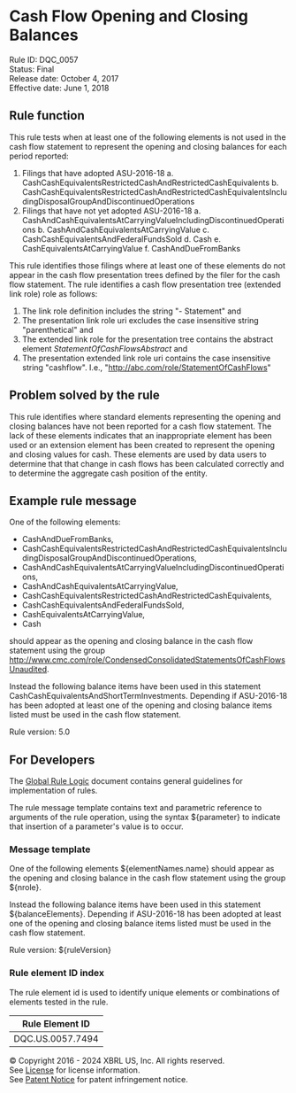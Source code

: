 # Cash Flow Opening and Closing Balances
Rule ID: DQC_0057  
Status:  Final  
Release date: October 4, 2017  
Effective date: June 1, 2018  

## Rule function

This rule tests when at least one of the following elements is not used in the cash flow statement to represent the opening and closing balances for each period reported:

1.  Filings that have adopted ASU-2016-18
    a.  CashCashEquivalentsRestrictedCashAndRestrictedCashEquivalents
    b.  CashCashEquivalentsRestrictedCashAndRestrictedCashEquivalentsIncludingDisposalGroupAndDiscontinuedOperations
2.  Filings that have not yet adopted ASU-2016-18
    a.  CashAndCashEquivalentsAtCarryingValueIncludingDiscontinuedOperations
    b.  CashAndCashEquivalentsAtCarryingValue
    c.  CashCashEquivalentsAndFederalFundsSold
    d.  Cash
    e.  CashEquivalentsAtCarryingValue
    f.  CashAndDueFromBanks

This rule identifies those filings where at least one of these elements do not appear in the cash flow presentation trees defined by the filer for the cash flow statement. The rule identifies a cash flow presentation tree (extended link role) role as follows:

1.  The link role definition includes the string "- Statement" and
2.  The presentation link role uri excludes the case insensitive string "parenthetical" and
3.  The extended link role for the presentation tree contains the abstract element _StatementOfCashFlowsAbstract_ and
4.  The presentation extended link role uri contains the case insensitive string "cashflow". I.e., "http://abc.com/role/StatementOfCashFlows"

## Problem solved by the rule

This rule identifies where standard elements representing the opening and closing balances have not been reported for a cash flow statement. The lack of these elements indicates that an inappropriate element has been used or an extension element has been created to represent the opening and closing values for cash. These elements are used by data users to determine that that change in cash flows has been calculated correctly and to determine the aggregate cash position of the entity.  

## Example rule message

One of the following elements:

*   CashAndDueFromBanks,
*   CashCashEquivalentsRestrictedCashAndRestrictedCashEquivalentsIncludingDisposalGroupAndDiscontinuedOperations,
*   CashAndCashEquivalentsAtCarryingValueIncludingDiscontinuedOperations,
*   CashAndCashEquivalentsAtCarryingValue,
*   CashCashEquivalentsRestrictedCashAndRestrictedCashEquivalents,
*   CashCashEquivalentsAndFederalFundsSold,
*   CashEquivalentsAtCarryingValue,
*   Cash

should appear as the opening and closing balance in the cash flow statement using the group http://www.cmc.com/role/CondensedConsolidatedStatementsOfCashFlowsUnaudited.  

Instead the following balance items have been used in this statement CashCashEquivalentsAndShortTermInvestments. Depending if ASU-2016-18 has been adopted at least one of the opening and closing balance items listed must be used in the cash flow statement.  
  
Rule version: 5.0

## For Developers

The [Global Rule Logic](https://xbrl.us/dqc_0001) document contains general guidelines for implementation of rules.  

The rule message template contains text and parametric reference to arguments of the rule operation, using the syntax ${parameter} to indicate that insertion of a parameter's value is to occur.  

### Message template

One of the following elements ${elementNames.name} should appear as the opening and closing balance in the cash flow statement using the group ${nrole}.  

Instead the following balance items have been used in this statement ${balanceElements}. Depending if ASU-2016-18 has been adopted at least one of the opening and closing balance items listed must be used in the cash flow statement.  
  
Rule version: ${ruleVersion}

### Rule element ID index

The rule element id is used to identify unique elements or combinations of elements tested in the rule. 

| Rule Element ID |
| --- |
| DQC.US.0057.7494 |

© Copyright 2016 - 2024 XBRL US, Inc. All rights reserved.   
See [License](https://xbrl.us/dqc-license) for license information.  
See [Patent Notice](https://xbrl.us/dqc-patent) for patent infringement notice.  
